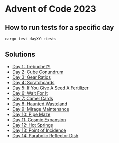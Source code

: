# Advent of Code 2023

## How to run tests for a specific day

```bash
cargo test dayXY::tests
```

## Solutions

- [Day 1: Trebuchet?!](./src/day1.rs)
- [Day 2: Cube Conundrum](./src/day2.rs)
- [Day 3: Gear Ratios](./src/day3.rs)
- [Day 4: Scratchcards](./src/day4.rs)
- [Day 5: If You Give A Seed A Fertilizer](./src/day5.rs)
- [Day 6: Wait For It](./src/day6.rs)
- [Day 7: Camel Cards](./src/day7.rs)
- [Day 8: Haunted Wasteland](./src/day8.rs)
- [Day 9: Mirage Maintenance](./src/day9.rs)
- [Day 10: Pipe Maze](./src/day10.rs)
- [Day 11: Cosmic Expansion](./src/day11.rs)
- [Day 12: Hot Springs](./src/day12.rs)
- [Day 13: Point of Incidence](./src/day13.rs)
- [Day 14: Parabolic Reflector Dish](./src/day14.rs)

